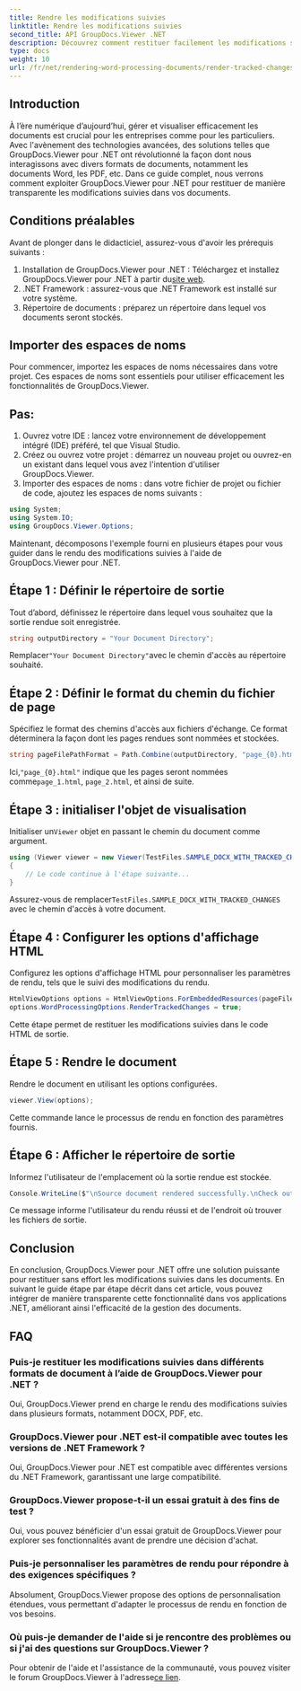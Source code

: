 ```yaml
---
title: Rendre les modifications suivies
linktitle: Rendre les modifications suivies
second_title: API GroupDocs.Viewer .NET
description: Découvrez comment restituer facilement les modifications suivies dans les documents à l'aide de GroupDocs.Viewer pour .NET. Améliorez l’efficacité de votre gestion documentaire.
type: docs
weight: 10
url: /fr/net/rendering-word-processing-documents/render-tracked-changes/
---
```

## Introduction
À l’ère numérique d’aujourd’hui, gérer et visualiser efficacement les documents est crucial pour les entreprises comme pour les particuliers. Avec l'avènement des technologies avancées, des solutions telles que GroupDocs.Viewer pour .NET ont révolutionné la façon dont nous interagissons avec divers formats de documents, notamment les documents Word, les PDF, etc. Dans ce guide complet, nous verrons comment exploiter GroupDocs.Viewer pour .NET pour restituer de manière transparente les modifications suivies dans vos documents.
## Conditions préalables
Avant de plonger dans le didacticiel, assurez-vous d'avoir les prérequis suivants :
1. Installation de GroupDocs.Viewer pour .NET : Téléchargez et installez GroupDocs.Viewer pour .NET à partir du[site web](https://releases.groupdocs.com/viewer/net/).
2. .NET Framework : assurez-vous que .NET Framework est installé sur votre système.
3. Répertoire de documents : préparez un répertoire dans lequel vos documents seront stockés.

## Importer des espaces de noms
Pour commencer, importez les espaces de noms nécessaires dans votre projet. Ces espaces de noms sont essentiels pour utiliser efficacement les fonctionnalités de GroupDocs.Viewer.
## Pas:
1. Ouvrez votre IDE : lancez votre environnement de développement intégré (IDE) préféré, tel que Visual Studio.
2. Créez ou ouvrez votre projet : démarrez un nouveau projet ou ouvrez-en un existant dans lequel vous avez l'intention d'utiliser GroupDocs.Viewer.
3. Importer des espaces de noms : dans votre fichier de projet ou fichier de code, ajoutez les espaces de noms suivants :
```csharp
using System;
using System.IO;
using GroupDocs.Viewer.Options;
```

Maintenant, décomposons l'exemple fourni en plusieurs étapes pour vous guider dans le rendu des modifications suivies à l'aide de GroupDocs.Viewer pour .NET.
## Étape 1 : Définir le répertoire de sortie
Tout d’abord, définissez le répertoire dans lequel vous souhaitez que la sortie rendue soit enregistrée.
```csharp
string outputDirectory = "Your Document Directory";
```
 Remplacer`"Your Document Directory"`avec le chemin d'accès au répertoire souhaité.
## Étape 2 : Définir le format du chemin du fichier de page
Spécifiez le format des chemins d'accès aux fichiers d'échange. Ce format déterminera la façon dont les pages rendues sont nommées et stockées.
```csharp
string pageFilePathFormat = Path.Combine(outputDirectory, "page_{0}.html");
```
 Ici,`"page_{0}.html"` indique que les pages seront nommées comme`page_1.html`, `page_2.html`, et ainsi de suite.
## Étape 3 : initialiser l'objet de visualisation
 Initialiser un`Viewer` objet en passant le chemin du document comme argument.
```csharp
using (Viewer viewer = new Viewer(TestFiles.SAMPLE_DOCX_WITH_TRACKED_CHANGES))
{
    // Le code continue à l'étape suivante...
}
```
 Assurez-vous de remplacer`TestFiles.SAMPLE_DOCX_WITH_TRACKED_CHANGES` avec le chemin d'accès à votre document.
## Étape 4 : Configurer les options d'affichage HTML
Configurez les options d'affichage HTML pour personnaliser les paramètres de rendu, tels que le suivi des modifications du rendu.
```csharp
HtmlViewOptions options = HtmlViewOptions.ForEmbeddedResources(pageFilePathFormat);
options.WordProcessingOptions.RenderTrackedChanges = true;
```
Cette étape permet de restituer les modifications suivies dans le code HTML de sortie.
## Étape 5 : Rendre le document
Rendre le document en utilisant les options configurées.
```csharp
viewer.View(options);
```
Cette commande lance le processus de rendu en fonction des paramètres fournis.
## Étape 6 : Afficher le répertoire de sortie
Informez l'utilisateur de l'emplacement où la sortie rendue est stockée.
```csharp
Console.WriteLine($"\nSource document rendered successfully.\nCheck output in {outputDirectory}.");
```
Ce message informe l'utilisateur du rendu réussi et de l'endroit où trouver les fichiers de sortie.

## Conclusion
En conclusion, GroupDocs.Viewer pour .NET offre une solution puissante pour restituer sans effort les modifications suivies dans les documents. En suivant le guide étape par étape décrit dans cet article, vous pouvez intégrer de manière transparente cette fonctionnalité dans vos applications .NET, améliorant ainsi l'efficacité de la gestion des documents.
## FAQ
### Puis-je restituer les modifications suivies dans différents formats de document à l’aide de GroupDocs.Viewer pour .NET ?
Oui, GroupDocs.Viewer prend en charge le rendu des modifications suivies dans plusieurs formats, notamment DOCX, PDF, etc.
### GroupDocs.Viewer pour .NET est-il compatible avec toutes les versions de .NET Framework ?
Oui, GroupDocs.Viewer pour .NET est compatible avec différentes versions du .NET Framework, garantissant une large compatibilité.
### GroupDocs.Viewer propose-t-il un essai gratuit à des fins de test ?
Oui, vous pouvez bénéficier d'un essai gratuit de GroupDocs.Viewer pour explorer ses fonctionnalités avant de prendre une décision d'achat.
### Puis-je personnaliser les paramètres de rendu pour répondre à des exigences spécifiques ?
Absolument, GroupDocs.Viewer propose des options de personnalisation étendues, vous permettant d'adapter le processus de rendu en fonction de vos besoins.
### Où puis-je demander de l'aide si je rencontre des problèmes ou si j'ai des questions sur GroupDocs.Viewer ?
 Pour obtenir de l'aide et l'assistance de la communauté, vous pouvez visiter le forum GroupDocs.Viewer à l'adresse[ce lien](https://forum.groupdocs.com/c/viewer/9).